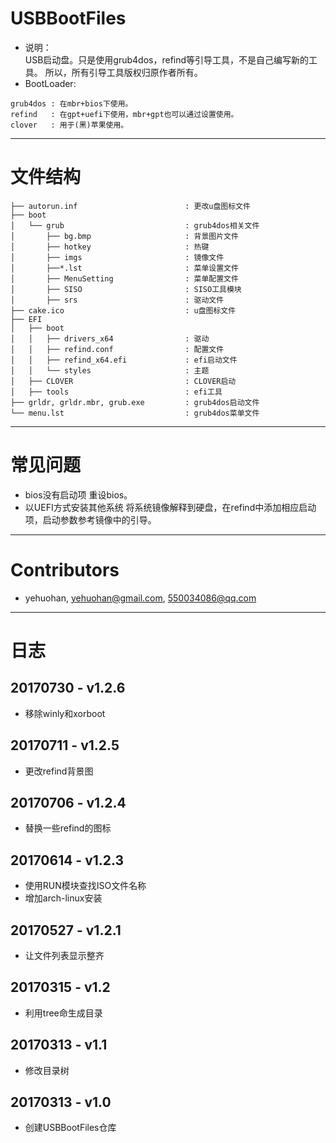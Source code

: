 # USBBootFiles
 * 说明：   
        USB启动盘。只是使用grub4dos，refind等引导工具，不是自己编写新的工具。
        所以，所有引导工具版权归原作者所有。
 * BootLoader:

```
grub4dos : 在mbr+bios下使用。
refind   : 在gpt+uefi下使用，mbr+gpt也可以通过设置使用。
clover   : 用于(黑)苹果使用。
```

---
# 文件结构

```
├── autorun.inf                        : 更改u盘图标文件
├── boot
│   └── grub                           : grub4dos相关文件
│       ├── bg.bmp                     : 背景图片文件
│       ├── hotkey                     : 热键
│       ├── imgs                       : 镜像文件
│       ├──*.lst                       : 菜单设置文件
│       ├── MenuSetting                : 菜单配置文件
│       ├── SISO                       : SISO工具模块
│       ├── srs                        : 驱动文件
├── cake.ico                           : u盘图标文件
├── EFI
│   ├── boot
│   │   ├── drivers_x64                : 驱动
│   │   ├── refind.conf                : 配置文件
│   │   ├── refind_x64.efi             : efi启动文件
│   │   └── styles                     : 主题
│   ├── CLOVER                         : CLOVER启动
│   ├── tools                          : efi工具
├── grldr, grldr.mbr, grub.exe         : grub4dos启动文件
└── menu.lst                           : grub4dos菜单文件
```


---
# 常见问题
 * bios没有启动项
 重设bios。
 * 以UEFI方式安装其他系统
 将系统镜像解释到硬盘，在refind中添加相应启动项，启动参数参考镜像中的引导。


---
# Contributors
 * yehuohan, yehuohan@gmail.com, 550034086@qq.com


---
# 日志

## 20170730 - v1.2.6
 - 移除winly和xorboot

## 20170711 - v1.2.5
 - 更改refind背景图

## 20170706 - v1.2.4
 - 替换一些refind的图标

## 20170614 - v1.2.3
 - 使用RUN模块查找ISO文件名称
 - 增加arch-linux安装
 
## 20170527 - v1.2.1
 * 让文件列表显示整齐

## 20170315 - v1.2
 * 利用tree命生成目录

## 20170313 - v1.1
 * 修改目录树
 
## 20170313 - v1.0
 * 创建USBBootFiles仓库
